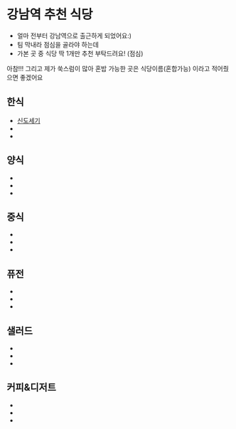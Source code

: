 # 강남역 추천 식당 
- 얼마 전부터 강남역으로 출근하게 되었어요:) 
- 팀 막내라 점심을 골라야 하는데
- 가본 곳 중 식당 딱 1개만 추천 부탁드려요! (점심)

아참!!! 그리고 제가 쑥스럼이 많아 혼밥 가능한 곳은 식당이름(혼합가능) 이라고 적어줬으면 좋겠어요


## 한식 
- [신도세기](https://map.naver.com/v5/search/%EC%8B%A0%EB%8F%84%EC%84%B8%EA%B8%B0%20%EA%B0%95%EB%82%A8/place/1357831743?c=14141000.0766330,4511459.8281493,13,0,0,0,dh&placePath=%3Fentry%253Dbmp)
-
-


## 양식
-
-
-

## 중식
-
-
-

## 퓨전
-
-
-


## 샐러드
-
-
-


## 커피&디저트
-
-
-
